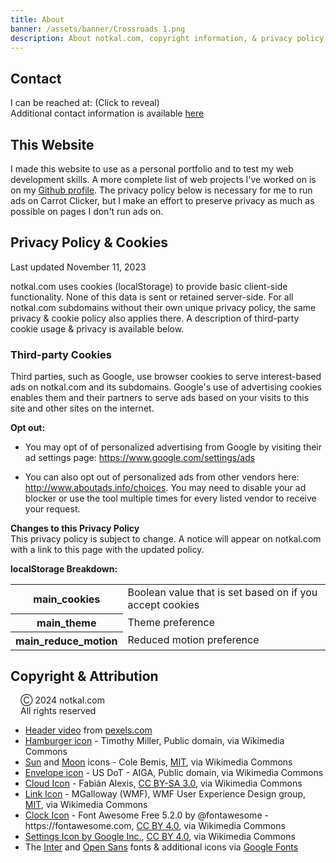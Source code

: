```yaml
---
title: About
banner: /assets/banner/Crossroads 1.png
description: About notkal.com, copyright information, & privacy policy
---
```


<h2>Contact</h2>
<p>
    I can be reached at: <a role="button" tabindex="0" data-obfuscated>(Click to reveal)</a><br/>
    Additional contact information is available <a href="/#contact">here</a>
</p>

<h2>This Website</h2>
<p>
    I made this website to use as a personal portfolio and to test my web development skills. A more complete list of web projects I've worked on is on my <a href="https://github.com/not-the" rel="noreferrer">Github profile</a>. The privacy policy below is necessary for me to run ads on Carrot Clicker, but I make an effort to preserve privacy as much as possible on pages I don't run ads on.
</p>

<h2 id="privacy">Privacy Policy & Cookies</h2>
<p class="secondary_text italic">Last updated November 11, 2023</p>
<p>
    notkal.com uses cookies (localStorage) to provide basic client-side functionality. None of this data is sent or retained server-side. For all notkal.com subdomains without their own unique privacy policy, the same privacy & cookie policy also applies there. A description of third-party cookie usage & privacy is available below.
</p>

<h3>Third-party Cookies</h3>
<p>
    Third parties, such as Google, use browser cookies to serve interest-based ads on notkal.com and its subdomains. Google's use of advertising cookies enables them and their partners to serve ads based on your visits to this site and other sites on the internet.
</p>
<p>
    <strong>Opt out:</strong>
    <ul class="secondary_text">
        <li>
            You may opt of of personalized advertising from Google by visiting their ad settings page: <a href="https://www.google.com/settings/ads" rel="noreferrer" target="_blank">https://www.google.com/settings/ads</a>
        </p>
        <li>
            You can also opt out of personalized ads from other vendors here: <a href="http://www.aboutads.info/choices" rel="noreferrer" target="_blank">http://www.aboutads.info/choices</a>. You may need to disable your ad blocker or use the tool multiple times for every listed vendor to receive your request.
        </p>
    </ul>
</p>

<p>
    <strong>Changes to this Privacy Policy</strong><br/>
    This privacy policy is subject to change. A notice will appear on notkal.com with a link to this page with the updated policy.
</p>

<p>
    <strong>localStorage Breakdown:</strong>
    <table>
        <tr>
            <th>main_cookies</th>
            <td>Boolean value that is set based on if you accept cookies</td>
        </tr>
        <tr>
            <th>main_theme</th>
            <td>Theme preference</td>
        </tr>
        <tr>
            <th>main_reduce_motion</th>
            <td>Reduced motion preference</td>
        </tr>
    </table>
</p>

<h2 id="copyright">Copyright & Attribution</h2>
<p>
    <p class="emphasize" style="border-left: 6px solid var(--accent-color); padding-left: 16px;">
        Ⓒ 2024 notkal.com<br/>
        All rights reserved
    </p>
    <ul>
        <li>
            <a href="https://www.pexels.com/video/changes-in-form-and-appearance-of-a-submerged-material-3163534/" target="_blank" rel="noreferrer">Header video</a> from <a href="https://www.pexels.com/">pexels.com</a>
        </li>
        <li>
            <a href="https://commons.wikimedia.org/wiki/File:Hamburger_icon.svg" target="_blank" rel="noreferrer">Hamburger icon</a> - Timothy Miller, Public domain, via Wikimedia Commons
        </li>
        <li>
            <a href="https://commons.wikimedia.org/wiki/File:Feather-weather-sun.svg" target="_blank" rel="noreferrer">Sun</a> and <a href="https://commons.wikimedia.org/wiki/File:Feather-weather-moon.svg" target="_blank" rel="noreferrer">Moon</a> icons - Cole Bemis, <a href="http://opensource.org/licenses/mit-license.php" target="_blank" rel="noreferrer">MIT</a>, via Wikimedia Commons
        </li>
        <li>
            <a href="https://commons.wikimedia.org/wiki/File:Aiga_mail_inverted_nobg.svg" target="_blank" rel="noreferrer">Envelope icon</a> - US DoT - AIGA, Public domain, via Wikimedia Commons
        </li>
        <li>
            <a href="https://commons.wikimedia.org/wiki/File:Antu_folder-cloud.svg" target="_blank" rel="noreferrer">Cloud Icon</a> - Fabián Alexis, <a href="https://creativecommons.org/licenses/by-sa/3.0" target="_blank" rel="noreferrer">CC BY-SA 3.0</a>, via Wikimedia Commons
        </li>
        <li>
            <a href="https://commons.wikimedia.org/wiki/File:Echo_link-blue_icon_slanted.svg" target="_blank" rel="noreferrer">Link Icon</a> - MGalloway (WMF), WMF User Experience Design group, <a href="http://opensource.org/licenses/mit-license.php" target="_blank" rel="noreferrer">MIT</a>, via Wikimedia Commons
        </li>
        <li>
            <a href="https://commons.wikimedia.org/wiki/File:Font_Awesome_5_regular_clock.svg" target="_blank" rel="noreferrer">Clock Icon</a> - Font Awesome Free 5.2.0 by @fontawesome - https://fontawesome.com, <a href="https://creativecommons.org/licenses/by/4.0" target="_blank" rel="noreferrer">CC BY 4.0</a>, via Wikimedia Commons
        </li>
        <li>
            <a href="https://commons.wikimedia.org/wiki/File:Ic_settings_48px.svg" target="_blank" rel="noreferrer">Settings Icon by Google Inc.</a>, <a href="https://creativecommons.org/licenses/by/4.0" target="_blank" rel="noreferrer">CC BY 4.0</a>, via Wikimedia Commons
        </li>
        <li>
            The <a href="https://fonts.google.com/specimen/Inter" target="_blank" rel="noreferrer">Inter</a> and <a href="https://fonts.google.com/specimen/Open+Sans" target="_blank" rel="noreferrer">Open Sans</a> fonts & additional icons via <a href="https://fonts.google.com/" target="_blank" rel="noreferrer">Google Fonts</a>
        </li>
    </ul>
</p>